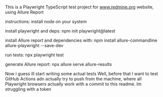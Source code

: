 This is a Playwright TypeScript test project for www.redmine.org website, using Allure Report

instructions:
install node on your system

install playwright and deps:
    npm init playwright@latest

install Allure report and dependencies with:
    npm install allure-commandline allure-playwright --save-dev

run tests:
    npx playwright test

generate Allure report:
    npx allure serve allure-results


Now i guess ill start writing some actual tests
Well, before that I want to test GitHub Actions adn actually try to push from the machine, where all 
Playwright browsers actually work with a commit to this readme.
Im struggling with a token